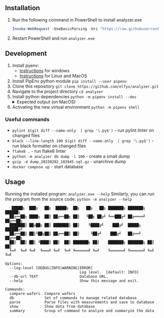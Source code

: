 ## Installation

1. Run the following command in PowerShell to install analyzer.exe
   ```powershell
   Invoke-WebRequest -UseBasicParsing -Uri "https://raw.githubusercontent.com/elfys/analyzer/main/install.ps1" -OutFile "./install-analyzer.ps1"; &"./install-analyzer.ps1"; & rm "install-analyzer.ps1"
   ```
2. Restart PowerShell and run `analyzer.exe`


## Development

1. Install pyenv:
    - [Instructions](https://pyenv-win.github.io/pyenv-win/#installation) for windows
    - [Instructions](https://github.com/pyenv/pyenv#installation) for Linux and MacOS
2. Install PipEnv python module
   `pip install --user pipenv`
3. Clone this repository
   `git clone https://github.com/elfys/analyzer.git`
4. Navigate to the project directory
   `cd analyzer`
5. Install python dependencies
   `python -m pipenv install --dev`
     <details><summary>Expected output (on MacOS)</summary>
     <pre>
     Creating a virtualenv for this project...
     Pipfile: ~/projects/analyzer/Pipfile
     Using ~/.pyenv/versions/3.10.1/bin/python3 (3.10.1) to create virtualenv...
     ⠦ Creating virtual environment...created virtual environment
     ✔ Successfully created virtual environment! 
     Virtualenv location: ~/.local/share/virtualenvs/analyzer_sql-jP6szl67
     Installing dependencies from Pipfile.lock (f950b0)...
     🐍   ▉▉▉▉▉▉▉▉▉▉▉▉▉▉▉▉▉▉▉▉▉▉▉▉▉▉▉▉▉▉▉▉ 13/13 — 00:00:06
     Ignoring pywin32: markers 'sys_platform == "win32"' don't match your environment
     To activate this project's virtualenv, run pipenv shell.
     Alternatively, run a command inside the virtualenv with pipenv run.
        </pre></details>
6. Activating the new virtual environment
   `python -m pipenv shell`

### Useful commands

- `pylint $(git diff --name-only  | grep '\.py$')` - run pylint linter on changed files
- `black --line-length 100 $(git diff --name-only  | grep '\.py$')` - run black formatter on changed files
- `flake8 .` - run flake8 linter
- `python -m analyzer db dump -l 100` - create a small dump
- `gzip -d dump_20230202_183945.sql.gz` - unarchive dump
- `docker compose up` - start database

## Usage

Running the installed program: `analyzer.exe --help`
Similarly, you can run the program from the source code: `python -m analyzer --help`

```
   █████╗  ███╗   ██╗  █████╗  ██╗   ██╗   ██╗ ███████╗ ███████╗ ██████╗ 
  ██╔══██╗ ████╗  ██║ ██╔══██╗ ██║   ╚██╗ ██╔╝ ╚══███╔╝ ██╔════╝ ██╔══██╗ 
  ███████║ ██╔██╗ ██║ ███████║ ██║    ╚████╔╝    ███╔╝  █████╗   ██████╔╝ 
  ██╔══██║ ██║╚██╗██║ ██╔══██║ ██║     ╚██╔╝    ███╔╝   ██╔══╝   ██╔══██╗ 
  ██║  ██║ ██║ ╚████║ ██║  ██║ ███████╗ ██║    ███████╗ ███████╗ ██║  ██║ 
  ╚═╝  ╚═╝ ╚═╝  ╚═══╝ ╚═╝  ╚═╝ ╚══════╝ ╚═╝    ╚══════╝ ╚══════╝ ╚═╝  ╚═╝

Options:
  --log-level [DEBUG|INFO|WARNING|ERROR]
                                  Log level.  [default: INFO]
  --db-url TEXT                   Database URL.
  --help                          Show this message and exit.

Commands:
  compare-wafers  Compare wafers
  db              Set of commands to manage related database
  parse           Parse files with measurements and save to database
  show            Show data from database
  summary         Group of command to analyze and summaryze the data
```
